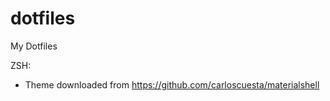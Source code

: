 # dotfiles
My Dotfiles

ZSH:
 - Theme downloaded from https://github.com/carloscuesta/materialshell

